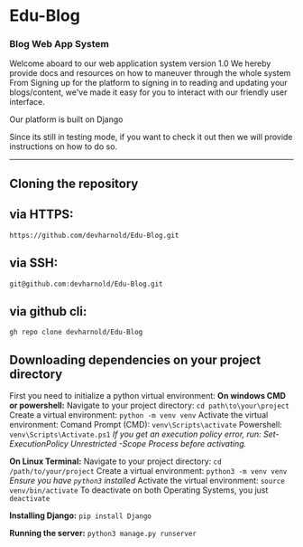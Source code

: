 # Edu-Blog
### Blog Web App System

Welcome aboard to our web application system version 1.0
We hereby provide docs and resources on how to maneuver through the whole system
From Signing up for the platform to signing in to reading and updating your blogs/content, we've made it easy for you to interact with our friendly user interface.

Our platform is built on Django

Since its still in testing mode, if you want to check it out then we will provide instructions on how to do so.

---------------------------------------------------------------------------------------------------------------------

## Cloning the repository
## via HTTPS: 
`https://github.com/devharnold/Edu-Blog.git`

## via SSH: 
`git@github.com:devharnold/Edu-Blog.git`

## via github cli: 
`gh repo clone devharnold/Edu-Blog`

## Downloading dependencies on your project directory
First you need to initialize a python virtual environment:
**On windows CMD or powershell:**
Navigate to your project directory: `cd path\to\your\project`
Create a virtual environment: `python -m venv venv`
Activate the virtual environment:
Comand Prompt (CMD): `venv\Scripts\activate`
Powershell: `venv\Scripts\Activate.ps1`
*If you get an execution policy error, run: Set-ExecutionPolicy Unrestricted -Scope Process before activating.*

**On Linux Terminal:**
Navigate to your project directory: `cd /path/to/your/project`
Create a virtual environment: `python3 -m venv venv` *Ensure you have `python3` installed*
Activate the virtual environment: `source venv/bin/activate`
To deactivate on both Operating Systems, you just `deactivate`

**Installing Django:**
`pip install Django`

**Running the server:**
`python3 manage.py runserver`
